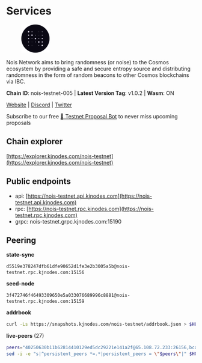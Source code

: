 # Services

<figure><img src="https://raw.githubusercontent.com/kj89/cosmos-images/main/logos/nois.png" alt=""><figcaption></figcaption></figure>

Nois Network aims to bring randomness (or noise)  to the Cosmos ecosystem by providing a safe and  secure entropy source and distributing randomness  in the form of random beacons to other Cosmos blockchains via IBC.

**Chain ID**: nois-testnet-005 | **Latest Version Tag**: v1.0.2 | **Wasm**: ON

[Website](https://nois.network) | [Discord](https://discord.gg/dHdpwtEb6F) | [Twitter](https://twitter.com/NoisRNG)



Subscribe to our free [🤖 Testnet Proposal Bot](https://t.me/kjnodes_testnet_proposal_bot) to never miss upcoming proposals


## Chain explorer
[https://explorer.kjnodes.com/nois-testnet](https://explorer.kjnodes.com/nois-testnet)

## Public endpoints

* api: [https://nois-testnet.api.kjnodes.com](https://nois-testnet.api.kjnodes.com)
* rpc: [https://nois-testnet.rpc.kjnodes.com](https://nois-testnet.rpc.kjnodes.com)
* grpc: nois-testnet.grpc.kjnodes.com:15190

## Peering

**state-sync**

```text
d5519e378247dfb61dfe90652d1fe3e2b3005a5b@nois-testnet.rpc.kjnodes.com:15156
```

**seed-node**

```text
3f472746f46493309650e5a033076689996c8881@nois-testnet.rpc.kjnodes.com:15159
```

**addrbook**
```bash
curl -Ls https://snapshots.kjnodes.com/nois-testnet/addrbook.json > $HOME/.noisd/config/addrbook.json
```

**live-peers** (27)
```bash
peers="40250630b11b62814410129ed5dc29221e141a2f@65.108.72.233:26156,bca6115a0d059d21781dcdc6bfa8149ec3961bb4@46.17.250.108:60556,80cb3138f2f951077c1e70686bb4f59e00cb1fad@135.181.18.112:55726,d5519e378247dfb61dfe90652d1fe3e2b3005a5b@65.109.68.190:51656,35498a9c47c2901a097161cd5abc5bc758aa1b5c@38.242.158.85:51656,6d6164cd45c7c65ab76abd40f5ff683f72e7f50f@65.109.92.241:40136,4f4cbbb89deacb0a1f395050567e96bb70f4a1ff@142.132.152.46:41656,f7c0a82105152107c0e516056d0672d01a3a8582@88.99.56.200:26656,5a2cf815580a74c31e722737b7f48747afba1137@95.216.197.76:26656,28a94656dd4ddde090d8dd3d89865db5b6cda0ce@95.217.58.111:26656,65acf20f39df51e09027a2f204e359d57823a995@65.108.72.253:21656,a87dc8b4e827a05fe5c46aea54999120c8252587@162.19.237.81:26656,4af23e5bbb434e58082054a7d97b41b62cdb4a83@195.201.197.4:30656,1f1b67a13a6c9ef47cc21a9c71eeac1adc03e05b@176.9.10.239:26656,da81dd66bca4bba509163dbd06b4a6b2e05c2e12@65.108.231.124:21656,2403cecea3dc5c6bcac9ff964095ac673fbc02ef@65.109.39.223:26636,d30a17b9980314aadefd270f7ca9e4b810e94aca@5.166.240.95:51656,5c2a752c9b1952dbed075c56c600c3a79b58c395@195.3.220.135:27286,00c205b11dc2d2295749810722bb2e995a24c0c1@95.216.14.58:60656,40fd0b54d6a096404421a36f29ae1e3779d2ae03@207.180.208.47:26656,c60e7d9dffdc2b97e9d8b36861ff2e077c863482@65.108.2.41:60656,1e9f3c5da72edebe751b108aa52657b190c8991d@65.108.225.158:17356,2b265b12688ea801b11672a47b67bb55433ccf37@185.198.27.109:26656,4f581b36aac37da8766c9de4dc533b0740eb498d@38.242.222.52:26656,e07c37d68a210ee89191543e64078c7b127aa6c4@65.108.78.101:30656,d82a26ef1cebfa8a57e7b06a4310b800740c1c6d@144.76.30.36:15648,eff2a3659d8190f2e3f0556d9829288d29e63296@65.108.233.109:17356"
sed -i -e "s|^persistent_peers *=.*|persistent_peers = \"$peers\"|" $HOME/.noisd/config/config.toml
```
